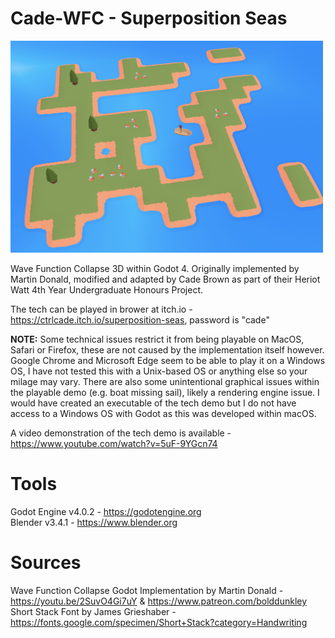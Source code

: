 # Cade-WFC - Superposition Seas

<img src="Cade-WFC/GameScreenshot.png" width="500"/>

Wave Function Collapse 3D within Godot 4. Originally implemented by Martin Donald, modified and adapted by Cade Brown as part of their Heriot Watt 4th Year Undergraduate Honours Project.

The tech can be played in brower at itch.io - https://ctrlcade.itch.io/superposition-seas, password is "cade" 

**NOTE:** Some technical issues restrict it from being playable on MacOS, Safari or Firefox, these are not caused by the implementation itself however. Google Chrome and Microsoft Edge seem to be able to play it on a Windows OS, I have not tested this with a Unix-based OS or anything else so your milage may vary. There are also some unintentional graphical issues within the playable demo (e.g. boat missing sail), likely a rendering engine issue. I would have created an executable of the tech demo but I do not have access to a Windows OS with Godot as this was developed within macOS.

A video demonstration of the tech demo is available - https://www.youtube.com/watch?v=5uF-9YGcn74

# Tools

Godot Engine v4.0.2 - https://godotengine.org \
Blender v3.4.1 - https://www.blender.org

# Sources

Wave Function Collapse Godot Implementation by Martin Donald - https://youtu.be/2SuvO4Gi7uY & https://www.patreon.com/bolddunkley \
Short Stack Font by James Grieshaber - https://fonts.google.com/specimen/Short+Stack?category=Handwriting
